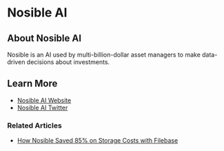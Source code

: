 # Nosible AI

## About Nosible AI

Nosible is an AI used by multi-billion-dollar asset managers to make data-driven decisions about investments.

## Learn More

* [Nosible AI Website](https://nosible.com)
* [Nosible AI Twitter](https://twitter.com/NosibleAI)

### Related Articles

* [How Nosible Saved 85% on Storage Costs with Filebase](https://filebase.com/blog/spotlight-how-nosible-saved-85-on-storage-costs-with-filebase/)
